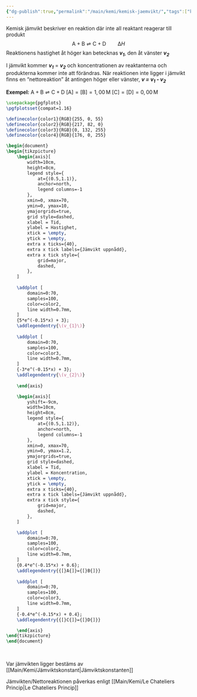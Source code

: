 ```yaml
---
{"dg-publish":true,"permalink":"/main/kemi/kemisk-jaemvikt/","tags":["kemi"]}
---
```


Kemisk jämvikt beskriver en reaktion där inte all reaktant reagerar till produkt
$$
\mathrm{A+B}\rightleftharpoons \mathrm{C+D}\qquad\mathrm{\Delta }H
$$
Reaktionens hastighet åt höger kan betecknas ***v<sub>1</sub>***, den åt vänster ***v<sub>2</sub>***

I jämvikt kommer ***v<sub>1</sub>*** = ***v<sub>2</sub>*** och koncentrationen av reaktanterna och produkterna kommer inte att förändras. När reaktionen inte ligger i jämvikt finns en “nettoreaktion” åt antingen höger eller vänster, ***v = v<sub>1</sub> - v<sub>2</sub>***

**Exempel:**  $\mathrm{A+B}\rightleftharpoons \mathrm{C+D}$
$[\mathrm{A}]=[\mathrm{B}]=1{,}00\,\mathrm{M}$
$[\mathrm{C}]=[\mathrm{D}]=0{,}00\,\mathrm{M}$
```tikz
\usepackage{pgfplots}
\pgfplotsset{compat=1.16}

\definecolor{color1}{RGB}{255, 0, 55}
\definecolor{color2}{RGB}{217, 82, 0}
\definecolor{color3}{RGB}{0, 132, 255}
\definecolor{color4}{RGB}{176, 0, 255}

\begin{document}
\begin{tikzpicture}
	\begin{axis}[
		width=10cm,
		height=8cm,
	    legend style={
			at={(0.5,1.1)},
			anchor=north,
			legend columns=-1
		},
	    xmin=0, xmax=70,
	    ymin=0, ymax=10,
		ymajorgrids=true,
		grid style=dashed,
		xlabel = Tid,
		ylabel = Hastighet,
		xtick = \empty,
		ytick = \empty,
		extra x ticks={40},
		extra x tick labels={Jämvikt uppnådd},
		extra x tick style={
			grid=major, 
			dashed,
		},
	]
	
	\addplot [
	    domain=0:70, 
	    samples=100, 
	    color=color2,
	    line width=0.7mm,
	]
	{5*e^(-0.15*x) + 3};
	\addlegendentry{\(v_{1}\)}
	
	\addplot [
	    domain=0:70, 
	    samples=100, 
	    color=color3,
	    line width=0.7mm,
	]
	{-3*e^(-0.15*x) + 3};
	\addlegendentry{\(v_{2}\)}
	
	\end{axis}

	\begin{axis}[
		yshift=-9cm,
		width=10cm,
		height=8cm,
	    legend style={
			at={(0.5,1.12)},
			anchor=north,
			legend columns=-1
		},
	    xmin=0, xmax=70,
	    ymin=0, ymax=1.2,
		ymajorgrids=true,
		grid style=dashed,
		xlabel = Tid,
		ylabel = Koncentration,
		xtick = \empty,
		ytick = \empty,
		extra x ticks={40},
		extra x tick labels={Jämvikt uppnådd},
		extra x tick style={
			grid=major, 
			dashed,
		},
	]

	\addplot [
	    domain=0:70, 
	    samples=100, 
	    color=color2,
	    line width=0.7mm,
	]
	{0.4*e^(-0.15*x) + 0.6};
	\addlegendentry{{[}A{]}={[}B{]}}
	
	\addplot [
	    domain=0:70, 
	    samples=100, 
	    color=color3,
	    line width=0.7mm,
	]
	{-0.4*e^(-0.15*x) + 0.4};
	\addlegendentry{{[}C{]}={[}D{]}}

	\end{axis}
\end{tikzpicture}
\end{document}
```

<br>

Var jämvikten ligger bestäms av [[Main/Kemi/Jämviktskonstant\|Jämviktskonstanten]]

Jämvikten/Nettoreaktionen påverkas enligt [[Main/Kemi/Le Chateliers Princip\|Le Chateliers Princip]]